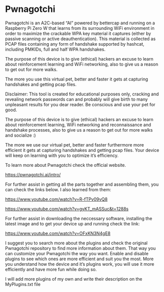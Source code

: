 # Pwnagotchi

Pwnagotchi is an A2C-based “AI” powered by bettercap and running on a Raspberry Pi Zero W that learns from its surrounding WiFi environment in order to maximize the crackable WPA key material it captures (either by passive scanning or active deauthentication). This material is collected as PCAP files containing any form of handshake supported by hashcat, including PMKIDs, full and half WPA handshakes.

The purpose of this device is to give (ethical) hackers an excuse to learn about reinforcement learning and WiFi networking, also to give us a reason to get out for more walks.


The more you use this virtual pet, better and faster it gets at capturing handshakes and getting pcap files.

Disclaimer: This tool is created for educational purposes only, cracking and revealing network passwords can and probably will give birth to many unpleasant results for you dear reader. Be conscious and use your pet for good.

The purpose of this device is to give (ethical) hackers an excuse to learn about reinforcement learning, WiFi networking and reconnaissance and handshake processes, also to give us a reason to get out for more walks and socialize :)

The more we use our virtual pet, better and faster furthermore more efficient it gets at capturing handshakes and getting pcap files. Your device will keep on learning with you to optimize it’s efficiency.



To learn more about Pwnagotchi check the official website.

https://pwnagotchi.ai/intro/



For further assist in getting all the parts together and assembling them, you can check the links below. I also learned from them:

https://www.youtube.com/watch?v=R-fTPv09vQ8

https://www.youtube.com/watch?v=gyKT_mASSuc&t=1288s



For further assist in downloading the neccessary software, installing the latest image and to get your device up and running check the link:

https://www.youtube.com/watch?v=OFxKN3N4gE8





I suggest you to search more about the plugins and check the original Pwnagotchi repository to find more information about them. That way you can customize your Pwnagotchi the way you want. Enable and disable plugins to see which ones are more efficient and suit you the most. More you understand how the device and it’s plugins work, you will use it more efficiently and have more fun while doing so.





I will add more plugins of my own and write their description on the MyPlugins.txt file  
